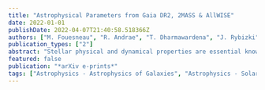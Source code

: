 ```yaml
---
title: "Astrophysical Parameters from Gaia DR2, 2MASS & AllWISE"
date: 2022-01-01
publishDate: 2022-04-07T21:40:58.518366Z
authors: ["M. Fouesneau", "R. Andrae", "T. Dharmawardena", "J. Rybizki", "C.~A.~L. Bailer-Jones", "M. Demleitner"]
publication_types: ["2"]
abstract: "Stellar physical and dynamical properties are essential knowledge to understanding the structure, formation, and evolution of our Galaxy. We produced an all-sky uniformly derived catalog of stellar astrophysical parameters (APs; age, mass, temperature, bolometric luminosity, distance, dust extinction) to give insight into the physical properties of Milky-Way stars. Exploiting the power of multi-wavelength and multi-survey observations from Gaia DR2 parallaxes and integrated photometry along with 2MASS and AllWISE photometry, we introduce an all-sky uniformly derived catalog of stellar astrophysical parameters, including dust extinction (A0) and average grain size (R0) along the line of sight, for 123,097,070 stars. In contrast with previous works, we do not use a Galactic model as prior in our analysis. We validate our results against other literature (e.g., benchmark stars, interferometry, Bayestar, StarHorse). The limited optical information in the Gaia photometric bands or the lack of ultraviolet or spectroscopic information renders the chemistry inference prior dominated. We demonstrate that Gaia parallaxes bring sufficient leverage to explore the detailed structures of the interstellar medium in our Milky Way. In Gaia DR3, we will obtain the dispersed optical light information to break through some limitations of this analysis, allowing us to infer stellar chemistry in particular. Gaia promises us data to construct the most detailed view of the chemo-dynamics of field star populations in our Galaxy. Our catalog is available from GAVO at http://dc.g-vo.org/tableinfo/gdr2ap.main (soon Gaia Archive and VizieR)"
featured: false
publication: "*arXiv e-prints*"
tags: ["Astrophysics - Astrophysics of Galaxies", "Astrophysics - Solar and Stellar Astrophysics"]
---
```


